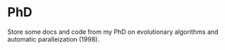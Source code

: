 # PhD
Store some docs and code from my PhD on evolutionary 
algorithms and automatic paralleization (1998). 
